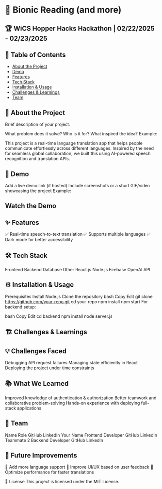 # 🚀 Bionic Reading (and more)
## 🏆 WiCS Hopper Hacks Hackathon | 02/22/2025 - 02/23/2025
## 📌 Table of Contents
- [About the Project](#about-the-project)
- [Demo](#demo)
- [Features](#features)
- [Tech Stack](#tech-stack)
- [Installation & Usage](#instak)
- [Challenges & Learnings](#challenges-&-learning)
- [Team](#team)
## 🎯 About the Project
Brief description of your project.

What problem does it solve?
Who is it for?
What inspired the idea?
Example:

This project is a real-time language translation app that helps people communicate effortlessly across different languages. Inspired by the need for seamless global collaboration, we built this using AI-powered speech recognition and translation APIs.

## 🎥 Demo
Add a live demo link (if hosted)
Include screenshots or a short GIF/video showcasing the project
Example:

## Watch the Demo

## ✨ Features
✅ Real-time speech-to-text translation
✅ Supports multiple languages
✅ Dark mode for better accessibility

## 🛠 Tech Stack
Frontend	Backend	Database	Other
React.js	Node.js	Firebase	OpenAI API
## ⚙️ Installation & Usage
Prerequisites
Install Node.js
Clone the repository
bash
Copy
Edit
git clone https://github.com/your-repo.git
cd your-repo
npm install
npm start
For backend setup:

bash
Copy
Edit
cd backend
npm install
node server.js
## 🏗 Challenges & Learnings
## 💡 Challenges Faced

Debugging API request failures
Managing state efficiently in React
Deploying the project under time constraints
## 📚 What We Learned

Improved knowledge of authentication & authorization
Better teamwork and collaborative problem-solving
Hands-on experience with deploying full-stack applications
## 👥 Team
Name	Role	GitHub	LinkedIn
Your Name	Frontend Developer	GitHub	LinkedIn
Teammate 2	Backend Developer	GitHub	LinkedIn
## 🚀 Future Improvements
🔹 Add more language support
🔹 Improve UI/UX based on user feedback
🔹 Optimize performance for faster translations

📜 License
This project is licensed under the MIT License.